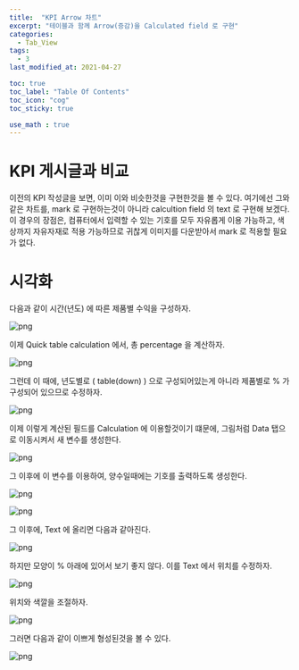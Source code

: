 ```yaml
---
title:  "KPI Arrow 차트"
excerpt: "테이블과 함께 Arrow(증감)을 Calculated field 로 구현"
categories:
  - Tab_View
tags:
  - 3
last_modified_at: 2021-04-27

toc: true
toc_label: "Table Of Contents"
toc_icon: "cog"
toc_sticky: true

use_math : true
---
```


# KPI  게시글과 비교

이전의 KPI 작성글을 보면, 이미 이와 비슷한것을 구현한것을 볼 수 있다. 여기에선 그와 같은 차트를, mark 로 구현하는것이 아니라 calcultion field 의 text 로 구현해 보겠다. 이 경우의 장점은, 컴퓨터에서 입력할 수 있는 기호를 모두 자유롭게 이용 가능하고, 색상까지 자유자재로 적용 가능하므로 귀찮게 이미지를 다운받아서 mark 로 적용할 필요가 없다.

# 시각화

다음과 같이 시간(년도) 에 따른 제품별 수익을 구성하자.

![png](/assets/images/Tab_Vis/8_1.png)

이제 Quick table calculation 에서, 총 percentage 을 계산하자.

![png](/assets/images/Tab_Vis/8_2.png)

그런데 이 때에, 년도별로 ( table(down) ) 으로 구성되어있는게 아니라 제품별로 % 가 구성되어 있으므로 수정하자.

![png](/assets/images/Tab_Vis/8_3.png)

이제 이렇게 계산된 필드를 Calculation 에 이용할것이기 떄문에, 그림처럼 Data 탭으로 이동시켜서 새 변수를 생성한다.

![png](/assets/images/Tab_Vis/8_4.png)

그 이후에 이 변수를 이용하여, 양수일때에는 기호를 출력하도록 생성한다. 

![png](/assets/images/Tab_Vis/8_5.png)

![png](/assets/images/Tab_Vis/8_6.png)

그 이후에, Text 에 올리면 다음과 같아진다. 

![png](/assets/images/Tab_Vis/8_7.png)

하지만 모양이 % 아래에 있어서 보기 좋지 않다. 이를 Text 에서 위치를 수정하자.

![png](/assets/images/Tab_Vis/8_8.png)

위치와 색깔을 조절하자.

![png](/assets/images/Tab_Vis/8_9.png)

그러면 다음과 같이 이쁘게 형성된것을 볼 수 있다.

![png](/assets/images/Tab_Vis/8_10.png)

